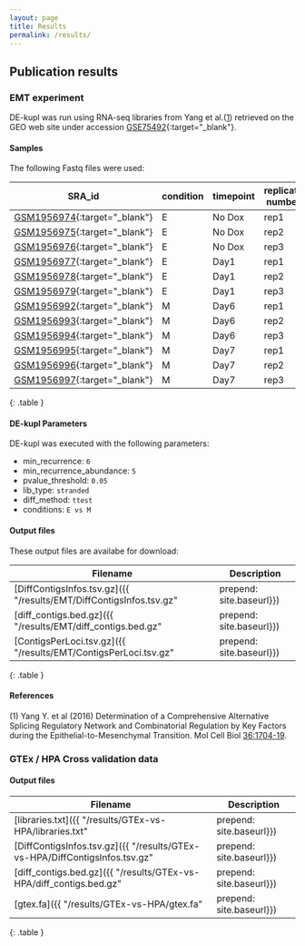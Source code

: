 ```yaml
---
layout: page
title: Results
permalink: /results/
---
```


Publication results
-------------------

### EMT experiment

DE-kupl was run using RNA-seq libraries from Yang et al.([1](#references)) retrieved on
the GEO web site under accession [GSE75492](https://www.ncbi.nlm.nih.gov/geo/query/acc.cgi?acc=GSE75492){:target="_blank"}.

#### Samples
The following Fastq files were used:

SRA_id | condition | timepoint | replicate number
------ | --------- | --------- | ----------------
[GSM1956974](https://www.ncbi.nlm.nih.gov/geo/query/acc.cgi?acc=GSM1956974){:target="_blank"} | E | No Dox | rep1
[GSM1956975](https://www.ncbi.nlm.nih.gov/geo/query/acc.cgi?acc=GSM1956975){:target="_blank"} | E | No Dox | rep2
[GSM1956976](https://www.ncbi.nlm.nih.gov/geo/query/acc.cgi?acc=GSM1956976){:target="_blank"} | E | No Dox | rep3
[GSM1956977](https://www.ncbi.nlm.nih.gov/geo/query/acc.cgi?acc=GSM1956977){:target="_blank"} | E | Day1 | rep1
[GSM1956978](https://www.ncbi.nlm.nih.gov/geo/query/acc.cgi?acc=GSM1956978){:target="_blank"} | E | Day1 | rep2
[GSM1956979](https://www.ncbi.nlm.nih.gov/geo/query/acc.cgi?acc=GSM1956979){:target="_blank"} | E | Day1 | rep3
[GSM1956992](https://www.ncbi.nlm.nih.gov/geo/query/acc.cgi?acc=GSM1956992){:target="_blank"} | M | Day6 | rep1
[GSM1956993](https://www.ncbi.nlm.nih.gov/geo/query/acc.cgi?acc=GSM1956993){:target="_blank"} | M | Day6 | rep2
[GSM1956994](https://www.ncbi.nlm.nih.gov/geo/query/acc.cgi?acc=GSM1956994){:target="_blank"} | M | Day6 | rep3
[GSM1956995](https://www.ncbi.nlm.nih.gov/geo/query/acc.cgi?acc=GSM1956995){:target="_blank"} | M | Day7 | rep1
[GSM1956996](https://www.ncbi.nlm.nih.gov/geo/query/acc.cgi?acc=GSM1956996){:target="_blank"} | M | Day7 | rep2
[GSM1956997](https://www.ncbi.nlm.nih.gov/geo/query/acc.cgi?acc=GSM1956997){:target="_blank"} | M | Day7 | rep3
{: .table }

#### DE-kupl Parameters

DE-kupl was executed with the following parameters:

- min_recurrence: `6`
- min_recurrence_abundance: `5`
- pvalue_threshold: `0.05`
- lib_type: `stranded`
- diff_method: `ttest`
- conditions: `E vs M`


#### Output files

These output files are availabe for download:

Filename | Description
---------|------------
[DiffContigsInfos.tsv.gz]({{ "/results/EMT/DiffContigsInfos.tsv.gz" | prepend: site.baseurl}}) | Contig table
[diff_contigs.bed.gz]({{ "/results/EMT/diff_contigs.bed.gz" | prepend: site.baseurl}}) |  Contig bed file (Human HG38 coordinates)
[ContigsPerLoci.tsv.gz]({{ "/results/EMT/ContigsPerLoci.tsv.gz" | prepend: site.baseurl}}) | Locus table
{: .table }

#### References

(1) Yang Y. et al (2016) Determination of a Comprehensive Alternative
Splicing Regulatory Network and Combinatorial Regulation by Key
Factors during the Epithelial-to-Mesenchymal Transition. Mol Cell Biol
[36:1704-19](https://www.ncbi.nlm.nih.gov/pubmed/27044866).

### GTEx / HPA Cross validation data

#### Output files

Filename | Description
---------|------------
[libraries.txt]({{ "/results/GTEx-vs-HPA/libraries.txt" | prepend: site.baseurl}}) | Description of GTEx and HPA libraries used.
[DiffContigsInfos.tsv.gz]({{ "/results/GTEx-vs-HPA/DiffContigsInfos.tsv.gz" | prepend: site.baseurl}}) | Result of DEkupl run on GTEx data: contig table
[diff_contigs.bed.gz]({{ "/results/GTEx-vs-HPA/diff_contigs.bed.gz" | prepend: site.baseurl}}) | Result of DEkupl run on GTEx data: contig bed file (Human HG38 coordinates)
[gtex.fa]({{ "/results/GTEx-vs-HPA/gtex.fa" | prepend: site.baseurl}}) | Fasta file with selection of representative k-mers for best contigs (higher abs(fold change)) in each category : {::nomarkdown}<ul><li>polyA (100)</li><li>splice (100)</li><li>lincRNA (100)</li><li>intron_DU (100)</li><li>repeat (100)</li><li>unmapped (50)</li></ul>{:/} For each k-mer, the fasta comment line contains: `[event class] [contig #] [mean count Colon] [mean cout Skin] [up or down in Skin]`
{: .table }
